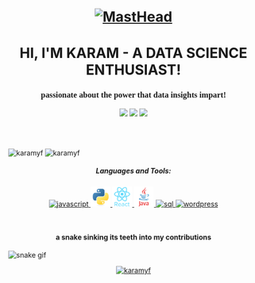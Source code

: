 <h1 align="center">
  <a href="https://youssefkaram.me">
    <img src="https://github.com/karamyf/about/blob/main/images/header.png" alt="MastHead">
  </a>
</h1>


<h1 align="center">
  <span>HI, I'M KARAM - A DATA SCIENCE ENTHUSIAST!</span>
</h1>

<h3 align="center">
  <span style="font-family: Verdana;">passionate about the power that data insights impart!</span>
  
</h3>


<!-- <h3 align="center">Connect with me: </h3> -->
<p align="center">
  <a href = "mailto:youssefkaram.office@gmail.com"><img src="https://img.shields.io/badge/-Gmail-%23333?style=for-the-badge&logo=gmail&logoColor=white" target="_blank"></a>
  <a href="https://www.linkedin.com/in/youssef-karam-674aba194/" target="_blank"><img src="https://img.shields.io/badge/-LinkedIn-%230077B5?style=for-the-badge&logo=linkedin&logoColor=white" target="_blank"></a>
  <a href="https://youssefkaram.me" target="_blank"><img src="https://img.shields.io/badge/-Website-%23333?style=for-the-badge&logo=globe&logoColor=white" target="_blank"></a>
</p>
<br><br>
<p align="center">
<div>
  <img src="https://github-readme-stats.vercel.app/api?username=karamyf&show_icons=true&count_private=true&theme=github_dark" height="195px" width="390px" alt="karamyf" />
  <img src="https://github-readme-stats.vercel.app/api/top-langs?username=karamyf&show_icons=true&locale=en&layout=compact&theme=github_dark" height="195px"  width="390px" alt="karamyf" />
</div>
</p>
 <h5 align="center">Languages and Tools:</h5>
<p align="center">
  <a href="https://developer.mozilla.org/en-US/docs/Web/JavaScript" target="_blank" rel="noreferrer"> <img src="https://skillicons.dev/icons?i=javascript" alt="javascript" width="40" height="40"/> </a>
  <a href="https://www.python.org" target="_blank" rel="noreferrer"> <img src="https://raw.githubusercontent.com/devicons/devicon/master/icons/python/python-original.svg" alt="python" width="40" height="40"/> </a>
  <a href="https://reactjs.org/" target="_blank" rel="noreferrer"> <img src="https://raw.githubusercontent.com/devicons/devicon/master/icons/react/react-original-wordmark.svg" alt="react" width="40" height="40"/> </a>
  <a href="https://www.java.com/" target="_blank" rel="noreferrer"> <img src="https://raw.githubusercontent.com/devicons/devicon/master/icons/java/java-original-wordmark.svg" alt="java" width="40" height="40"/> </a>
  <a href="https://www.microsoft.com/en-us/sql-server/sql-server-downloads" target="_blank" rel="noreferrer"> <img src="https://skillicons.dev/icons?i=mysql" alt="sql" width="40" height="40"/> </a>
    <a href="https://wordpress.org/" target="_blank" rel="noreferrer"> <img src="https://skillicons.dev/icons?i=wordpress" alt="wordpress" width="40" height="40"/> </a>
</p>

<br>

<h4 align="center">a snake sinking its teeth into my contributions</h4>

![snake gif](https://github.com/karamyf/about/blob/output/github-contribution-grid-snake.svg)

<p align="center">
  <a href="https://github.com/karamyf"><img src="https://komarev.com/ghpvc/?username=karamyf&label=Profile%20views&color=0e75b6&style=flat" alt="karamyf" /></a>
</p>
